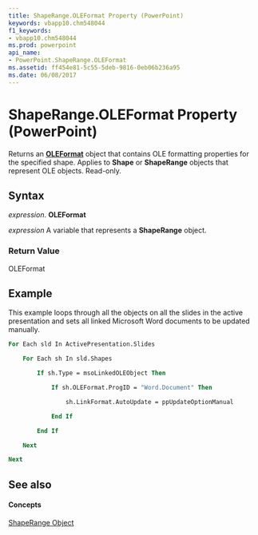 ```yaml
---
title: ShapeRange.OLEFormat Property (PowerPoint)
keywords: vbapp10.chm548044
f1_keywords:
- vbapp10.chm548044
ms.prod: powerpoint
api_name:
- PowerPoint.ShapeRange.OLEFormat
ms.assetid: ff454e81-5c55-5deb-9816-0eb06b236a95
ms.date: 06/08/2017
---
```



# ShapeRange.OLEFormat Property (PowerPoint)

Returns an **[OLEFormat](oleformat-object-powerpoint.md)** object that contains OLE formatting properties for the specified shape. Applies to **Shape** or **ShapeRange** objects that represent OLE objects. Read-only.


## Syntax

 _expression_. **OLEFormat**

 _expression_ A variable that represents a **ShapeRange** object.


### Return Value

OLEFormat


## Example

This example loops through all the objects on all the slides in the active presentation and sets all linked Microsoft Word documents to be updated manually.


```vb
For Each sld In ActivePresentation.Slides

    For Each sh In sld.Shapes

        If sh.Type = msoLinkedOLEObject Then

            If sh.OLEFormat.ProgID = "Word.Document" Then

                sh.LinkFormat.AutoUpdate = ppUpdateOptionManual

            End If

        End If

    Next

Next
```


## See also


#### Concepts


[ShapeRange Object](shaperange-object-powerpoint.md)

